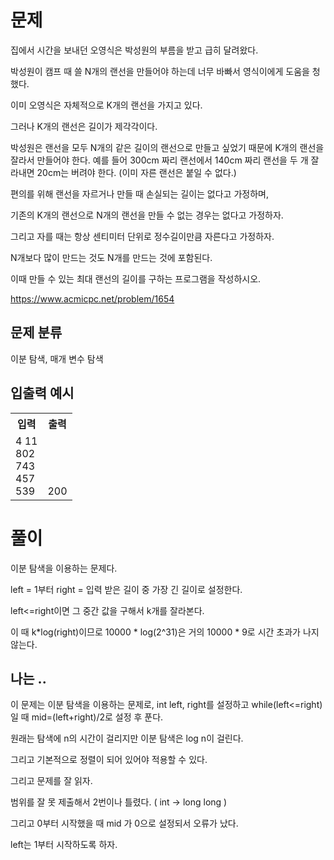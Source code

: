 # 문제

집에서 시간을 보내던 오영식은 박성원의 부름을 받고 급히 달려왔다. 

박성원이 캠프 때 쓸 N개의 랜선을 만들어야 하는데 너무 바빠서 영식이에게 도움을 청했다.

이미 오영식은 자체적으로 K개의 랜선을 가지고 있다. 

그러나 K개의 랜선은 길이가 제각각이다. 

박성원은 랜선을 모두 N개의 같은 길이의 랜선으로 만들고 싶었기 때문에 K개의 랜선을 잘라서 만들어야 한다. 예를 들어 300cm 짜리 랜선에서 140cm 짜리 랜선을 두 개 잘라내면 20cm는 버려야 한다. (이미 자른 랜선은 붙일 수 없다.)

편의를 위해 랜선을 자르거나 만들 때 손실되는 길이는 없다고 가정하며, 

기존의 K개의 랜선으로 N개의 랜선을 만들 수 없는 경우는 없다고 가정하자. 

그리고 자를 때는 항상 센티미터 단위로 정수길이만큼 자른다고 가정하자. 

N개보다 많이 만드는 것도 N개를 만드는 것에 포함된다. 

이때 만들 수 있는 최대 랜선의 길이를 구하는 프로그램을 작성하시오.

https://www.acmicpc.net/problem/1654

## 문제 분류 

이분 탐색, 매개 변수 탐색

## 입출력 예시

<table>
  <tr>
    <th>입력</th>
    <th>출력</th>
  </tr>
  <tr>
    <td>4 11<br> 802<br>743<br>457<br>539</td>
    <td><br><br><br><br>200</td>
  </tr>
</table>

# 풀이

이분 탐색을 이용하는 문제다.

left = 1부터 right = 입력 받은 길이 중 가장 긴 길이로 설정한다.

left<=right이면 그 중간 값을 구해서 k개를 잘라본다.

이 때 k*log(right)이므로 10000 * log(2^31)은 거의 10000 * 9로 시간 초과가 나지 않는다. 

## 나는 ..

이 문제는 이분 탐색을 이용하는 문제로, int left, right를 설정하고 while(left<=right)일 때 mid=(left+right)/2로 설정 후 푼다.

원래는 탐색에 n의 시간이 걸리지만 이분 탐색은 log n이 걸린다.

그리고 기본적으로 정렬이 되어 있어야 적용할 수 있다.

그리고 문제를 잘 읽자.

범위를 잘 못 제출해서 2번이나 틀렸다. ( int -> long long )

그리고 0부터 시작했을 때 mid 가 0으로 설정되서 오류가 났다.

left는 1부터 시작하도록 하자.